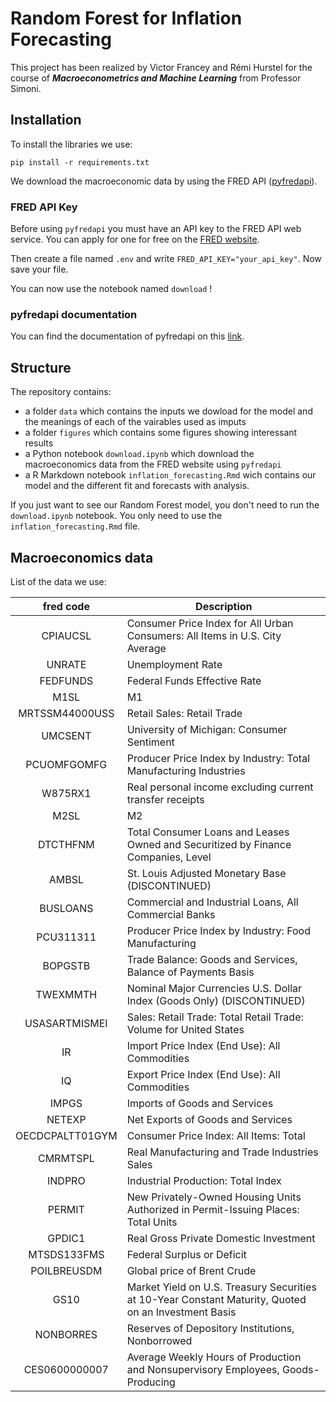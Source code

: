 # Random Forest for Inflation Forecasting

This project has been realized by Victor Francey and Rémi Hurstel for the course of ***Macroeconometrics and Machine Learning*** from Professor Simoni.

## Installation

To install the libraries we use:

```
pip install -r requirements.txt
```

We download the macroeconomic data by using the FRED API ([pyfredapi](https://github.com/gw-moore/pyfredapi)).

### FRED API Key

Before using `pyfredapi` you must have an API key to the FRED API web service. You can apply for one for free on the [FRED website](https://fred.stlouisfed.org/docs/api/api_key.html).

Then create a file named `.env` and write `FRED_API_KEY="your_api_key"`. Now save your file.

You can now use the notebook named `download` !

### pyfredapi documentation

You can find the documentation of pyfredapi on this [link](https://pyfredapi.readthedocs.io/en/latest/).

## Structure

The repository contains:

* a folder `data` which contains the inputs we dowload for the model and the meanings of each of the vairables used as imputs
* a folder `figures` which contains some figures showing interessant results
* a Python notebook `download.ipynb` which download the macroeconomics data from the FRED website using `pyfredapi`
* a R Markdown notebook `inflation_forecasting.Rmd` wich contains our model and the different fit and forecasts with analysis.

If you just want to see our Random Forest model, you don't need to run the `download.ipynb` notebook. You only need to use the `inflation_forecasting.Rmd` file.

## Macroeconomics data

List of the data we use:

|    fred code    | Description                                                                                           |
| :-------------: | ----------------------------------------------------------------------------------------------------- |
|    CPIAUCSL    | Consumer Price Index for All Urban Consumers: All Items in U.S. City Average                          |
|     UNRATE     | Unemployment Rate                                                                                     |
|    FEDFUNDS    | Federal Funds Effective Rate                                                                         |
|      M1SL      | M1                                                                                                    |
| MRTSSM44000USS | Retail Sales: Retail Trade                                                                           |
|     UMCSENT     | University of Michigan: Consumer Sentiment                                                           |
|   PCUOMFGOMFG   | Producer Price Index by Industry: Total Manufacturing Industries                                     |
|     W875RX1     | Real personal income excluding current transfer receipts                                             |
|      M2SL      | M2                                                                                                    |
|    DTCTHFNM    | Total Consumer Loans and Leases Owned and Securitized by Finance Companies, Level                    |
|      AMBSL      | St. Louis Adjusted Monetary Base (DISCONTINUED)                                                      |
|    BUSLOANS    | Commercial and Industrial Loans, All Commercial Banks                                                |
|    PCU311311    | Producer Price Index by Industry: Food Manufacturing                                                 |
|     BOPGSTB     | Trade Balance: Goods and Services, Balance of Payments Basis                                         |
|    TWEXMMTH    | Nominal Major Currencies U.S. Dollar Index (Goods Only) (DISCONTINUED)                               |
|  USASARTMISMEI  | Sales: Retail Trade: Total Retail Trade: Volume for United States                                    |
|       IR       | Import Price Index (End Use): All Commodities                                                        |
|       IQ       | Export Price Index (End Use): All Commodities                                                        |
|      IMPGS      | Imports of Goods and Services                                                                         |
|     NETEXP     | Net Exports of Goods and Services                                                                     |
| OECDCPALTT01GYM | Consumer Price Index: All Items: Total                                                                |
|    CMRMTSPL    | Real Manufacturing and Trade Industries Sales                                                         |
|     INDPRO     | Industrial Production: Total Index                                                                    |
|     PERMIT     | New Privately-Owned Housing Units Authorized in Permit-Issuing Places: Total Units                   |
|     GPDIC1     | Real Gross Private Domestic Investment                                                                |
|   MTSDS133FMS   | Federal Surplus or Deficit                                                                            |
|   POILBREUSDM   | Global price of Brent Crude                                                                           |
|      GS10      | Market Yield on U.S. Treasury Securities at 10-Year Constant Maturity, Quoted on an Investment Basis |
|    NONBORRES    | Reserves of Depository Institutions, Nonborrowed                                                      |
|  CES0600000007  | Average Weekly Hours of Production and Nonsupervisory Employees, Goods-Producing                     |
